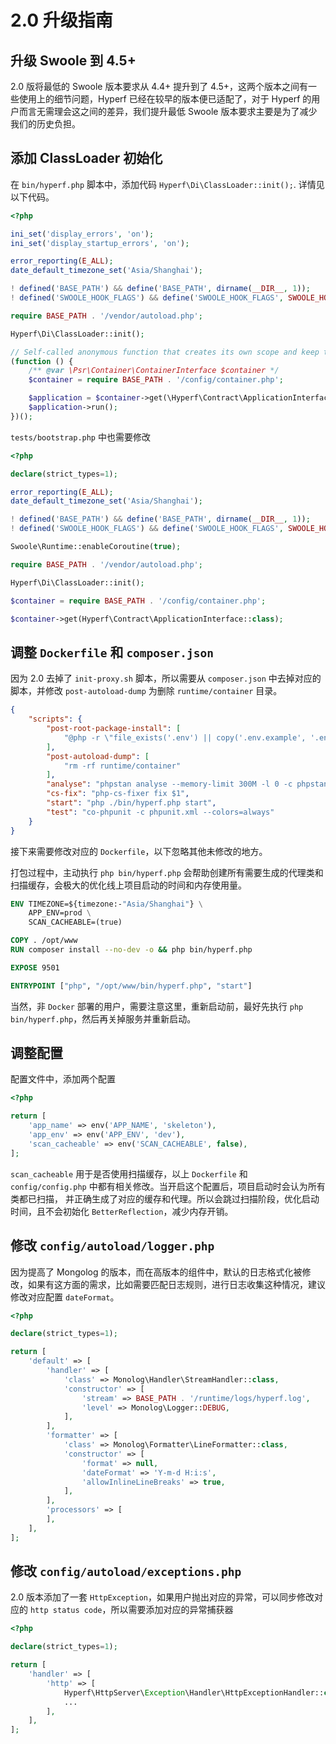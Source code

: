 # 2.0 升级指南

## 升级 Swoole 到 4.5+

2.0 版将最低的 Swoole 版本要求从 4.4+ 提升到了 4.5+，这两个版本之间有一些使用上的细节问题，Hyperf 已经在较早的版本便已适配了，对于 Hyperf 的用户而言无需理会这之间的差异，我们提升最低 Swoole 版本要求主要是为了减少我们的历史负担。   

## 添加 ClassLoader 初始化

在 `bin/hyperf.php` 脚本中，添加代码 `Hyperf\Di\ClassLoader::init();`. 详情见以下代码。

```php
<?php

ini_set('display_errors', 'on');
ini_set('display_startup_errors', 'on');

error_reporting(E_ALL);
date_default_timezone_set('Asia/Shanghai');

! defined('BASE_PATH') && define('BASE_PATH', dirname(__DIR__, 1));
! defined('SWOOLE_HOOK_FLAGS') && define('SWOOLE_HOOK_FLAGS', SWOOLE_HOOK_ALL);

require BASE_PATH . '/vendor/autoload.php';

Hyperf\Di\ClassLoader::init();

// Self-called anonymous function that creates its own scope and keep the global namespace clean.
(function () {
    /** @var \Psr\Container\ContainerInterface $container */
    $container = require BASE_PATH . '/config/container.php';

    $application = $container->get(\Hyperf\Contract\ApplicationInterface::class);
    $application->run();
})();

```

`tests/bootstrap.php` 中也需要修改

```php
<?php

declare(strict_types=1);

error_reporting(E_ALL);
date_default_timezone_set('Asia/Shanghai');

! defined('BASE_PATH') && define('BASE_PATH', dirname(__DIR__, 1));
! defined('SWOOLE_HOOK_FLAGS') && define('SWOOLE_HOOK_FLAGS', SWOOLE_HOOK_ALL);

Swoole\Runtime::enableCoroutine(true);

require BASE_PATH . '/vendor/autoload.php';

Hyperf\Di\ClassLoader::init();

$container = require BASE_PATH . '/config/container.php';

$container->get(Hyperf\Contract\ApplicationInterface::class);

```

## 调整 `Dockerfile` 和 `composer.json`

因为 2.0 去掉了 `init-proxy.sh` 脚本，所以需要从 `composer.json` 中去掉对应的脚本，并修改 `post-autoload-dump` 为删除 `runtime/container` 目录。

```json
{
    "scripts": {
        "post-root-package-install": [
            "@php -r \"file_exists('.env') || copy('.env.example', '.env');\""
        ],
        "post-autoload-dump": [
            "rm -rf runtime/container"
        ],
        "analyse": "phpstan analyse --memory-limit 300M -l 0 -c phpstan.neon ./app ./config",
        "cs-fix": "php-cs-fixer fix $1",
        "start": "php ./bin/hyperf.php start",
        "test": "co-phpunit -c phpunit.xml --colors=always"
    }
}

```

接下来需要修改对应的 `Dockerfile`，以下忽略其他未修改的地方。

打包过程中，主动执行 `php bin/hyperf.php` 会帮助创建所有需要生成的代理类和扫描缓存，会极大的优化线上项目启动的时间和内存使用量。

```dockerfile
ENV TIMEZONE=${timezone:-"Asia/Shanghai"} \
    APP_ENV=prod \
    SCAN_CACHEABLE=(true)

COPY . /opt/www
RUN composer install --no-dev -o && php bin/hyperf.php

EXPOSE 9501

ENTRYPOINT ["php", "/opt/www/bin/hyperf.php", "start"]
```

当然，非 `Docker` 部署的用户，需要注意这里，重新启动前，最好先执行 `php bin/hyperf.php`，然后再关掉服务并重新启动。

## 调整配置

配置文件中，添加两个配置

```php
<?php

return [
    'app_name' => env('APP_NAME', 'skeleton'),
    'app_env' => env('APP_ENV', 'dev'),
    'scan_cacheable' => env('SCAN_CACHEABLE', false),
];
```

`scan_cacheable` 用于是否使用扫描缓存，以上 `Dockerfile` 和 `config/config.php` 中都有相关修改。当开启这个配置后，项目启动时会认为所有类都已扫描，
并正确生成了对应的缓存和代理。所以会跳过扫描阶段，优化启动时间，且不会初始化 `BetterReflection`，减少内存开销。

## 修改 `config/autoload/logger.php`

因为提高了 Mongolog 的版本，而在高版本的组件中，默认的日志格式化被修改，如果有这方面的需求，比如需要匹配日志规则，进行日志收集这种情况，建议修改对应配置 `dateFormat`。

```php
<?php

declare(strict_types=1);

return [
    'default' => [
        'handler' => [
            'class' => Monolog\Handler\StreamHandler::class,
            'constructor' => [
                'stream' => BASE_PATH . '/runtime/logs/hyperf.log',
                'level' => Monolog\Logger::DEBUG,
            ],
        ],
        'formatter' => [
            'class' => Monolog\Formatter\LineFormatter::class,
            'constructor' => [
                'format' => null,
                'dateFormat' => 'Y-m-d H:i:s',
                'allowInlineLineBreaks' => true,
            ],
        ],
        'processors' => [
        ],
    ],
];

```

## 修改 `config/autoload/exceptions.php`

2.0 版本添加了一套 `HttpException`，如果用户抛出对应的异常，可以同步修改对应的 `http status code`，所以需要添加对应的异常捕获器

```php
<?php

declare(strict_types=1);

return [
    'handler' => [
        'http' => [
            Hyperf\HttpServer\Exception\Handler\HttpExceptionHandler::class,
            ...
        ],
    ],
];

```
